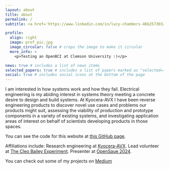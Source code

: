 ```yaml
---
layout: about
title: about
permalink: /
subtitle: <a href='https://www.linkedin.com/in/lucy-chambers-46b257303/'>LinkedIn</a>. Research Engineer. Liberty, SC. lucycchambers12@gmail.com.

profile:
  align: right
  image: prof_pic.jpg
  image_circular: false # crops the image to make it circular
  more_info: >
    <p>Testing an OpenBCI at Clemson University :)</p>

news: true # includes a list of news items
selected_papers: true # includes a list of papers marked as "selected={true}"
social: true # includes social icons at the bottom of the page
---
```


I am interested in how systems work and how they fail. Electrical engineering is my abiding interest in systems theory meeting a concrete desire to design and build systems. At Kyocera-AVX I have been reverse engineering products to discover novel use cases and problems our products might suit, assessing the viability of production and prototype components in a variety of existing systems, and investigating application areas of interest on behalf of scientists developing products in those spaces.

You can see the code for this website at <a href='https://github.com/eigenlucy/eigenlucy.github.io'>this GitHub page</a>.

Affiliations include:
Research engineering at <a href='https://www.kyocera-avx.com/'>Kyocera-AVX</a>.
Lead volunteer at <a href='https://www.cleobailey.org/'>The Cleo Bailey Experiment</a>.
Presenter at <a href='https://opensauce.com/'>OpenSaue 2024</a>.

You can check out some of my projects on <a href='https://medium.com'>Medium</a> 